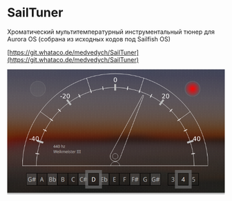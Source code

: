 SailTuner
===================

Хроматический мультитемпературный инструментальный тюнер для Aurora OS (собрана из исходных кодов под Sailfish OS)

[https://git.whataco.de/medvedych/SailTuner](https://git.whataco.de/medvedych/SailTuner)

![picture](../assets/images/open-source/desktop-landscape.png)